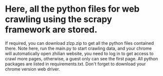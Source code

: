 # Here, all the python files for web crawling using the scrapy framework are stored.

If required, you can download zlzp.zip to get all the python files contained there.
Note here, run the main.py to start crawling data, and your chrome will automatically open zhilian website, you need to log in to get access to crawl more pages, otherwise, a guest only can see the first page. All python packages are listed in requirements.txt. Don't forget to download your chrome version web driver. 

